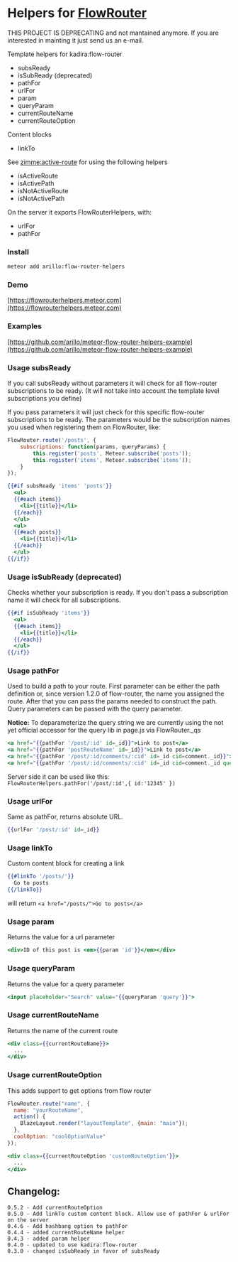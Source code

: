# Helpers for [FlowRouter](https://github.com/kadirahq/flow-router/)

THIS PROJECT IS DEPRECATING and not mantained anymore. If you are interested in mainting it just send us an e-mail.

Template helpers for kadira:flow-router

- subsReady
- isSubReady (deprecated)
- pathFor
- urlFor
- param
- queryParam
- currentRouteName
- currentRouteOption

Content blocks

- linkTo

See [zimme:active-route](https://github.com/zimme/meteor-active-route) for using the following helpers

- isActiveRoute
- isActivePath
- isNotActiveRoute
- isNotActivePath

On the server it exports FlowRouterHelpers, with:

- urlFor
- pathFor

### Install
```sh
meteor add arillo:flow-router-helpers
```

### Demo
[https://flowrouterhelpers.meteor.com](https://flowrouterhelpers.meteor.com)

### Examples
[https://github.com/arillo/meteor-flow-router-helpers-example](https://github.com/arillo/meteor-flow-router-helpers-example)

### Usage subsReady

If you call subsReady without parameters it will check for all flow-router subscriptions to be ready. (It will not take into account the template level subscriptions you define)

If you pass parameters it will just check for this specific flow-router subscriptions to be ready. The parameters would be the subscription names you used when registering them on FlowRouter, like:

```js
FlowRouter.route('/posts', {
    subscriptions: function(params, queryParams) {
        this.register('posts', Meteor.subscribe('posts'));
        this.register('items', Meteor.subscribe('items'));
    }
});
```

```handlebars
{{#if subsReady 'items' 'posts'}}
  <ul>
  {{#each items}}
    <li>{{title}}</li>
  {{/each}}
  </ul>
  <ul>
  {{#each posts}}
    <li>{{title}}</li>
  {{/each}}
  </ul>
{{/if}}
```


### Usage isSubReady (deprecated)

Checks whether your subscription is ready. If you don't pass a subscription name it will check for all subscriptions.

```handlebars
{{#if isSubReady 'items'}}
  <ul>
  {{#each items}}
    <li>{{title}}</li>
  {{/each}}
  </ul>
{{/if}}
```

### Usage pathFor

Used to build a path to your route. First parameter can be either the path definition or, since version 1.2.0 of flow-router, the name you assigned the route. After that you can pass the params needed to construct the path. Query parameters can be passed with the query parameter.

__Notice:__ To deparameterize the query string we are currently using the not yet official accessor for the query lib in page.js via FlowRouter._qs

```handlebars
<a href="{{pathFor '/post/:id' id=_id}}">Link to post</a>
<a href="{{pathFor 'postRouteName' id=_id}}">Link to post</a>
<a href="{{pathFor '/post/:id/comments/:cid' id=_id cid=comment._id}}">Link to comment in post</a>
<a href="{{pathFor '/post/:id/comments/:cid' id=_id cid=comment._id query='back=yes&more=true'}}">Link to comment in post with query params</a>
```

Server side it can be used like this:
```FlowRouterHelpers.pathFor('/post/:id',{ id:'12345' })```


### Usage urlFor

Same as pathFor, returns absolute URL.

```handlebars
{{urlFor '/post/:id' id=_id}}
```

### Usage linkTo

Custom content block for creating a link

```handlebars
{{#linkTo '/posts/'}}
  Go to posts
{{/linkTo}}
```

will return ```<a href="/posts/">Go to posts</a>```

### Usage param

Returns the value for a url parameter

```handlebars
<div>ID of this post is <em>{{param 'id'}}</em></div>
```

### Usage queryParam

Returns the value for a query parameter

```handlebars
<input placeholder="Search" value="{{queryParam 'query'}}">
```

### Usage currentRouteName

Returns the name of the current route

```handlebars
<div class={{currentRouteName}}>
  ...
</div>
```
### Usage currentRouteOption

This adds support to get options from flow router

```javascript
FlowRouter.route("name", {
  name: "yourRouteName",
  action() {
    BlazeLayout.render("layoutTemplate", {main: "main"});
  },
  coolOption: "coolOptionValue"
});
```

```handlebars
<div class={{currentRouteOption 'customRouteOption'}}>
  ...
</div>
```

## Changelog:
    0.5.2 - Add currentRouteOption
    0.5.0 - Add linkTo custom content block. Allow use of pathFor & urlFor on the server
    0.4.6 - Add hashbang option to pathFor
    0.4.4 - added currentRouteName helper
    0.4.3 - added param helper
    0.4.0 - updated to use kadira:flow-router
    0.3.0 - changed isSubReady in favor of subsReady
